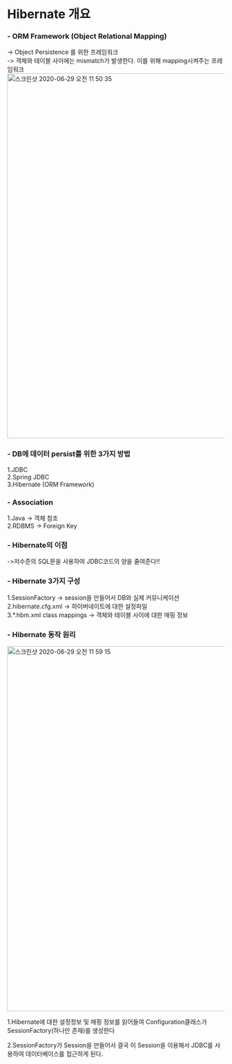 # Hibernate 개요

### - ORM Framework (Object Relational Mapping)   
-> Object Persistence 를 위한 프레임워크   
-> 객체와 테이블 사이에는 mismatch가 발생한다. 이를 위해 mapping시켜주는 프레임워크  
<img width="844" alt="스크린샷 2020-06-29 오전 11 50 35" src="https://user-images.githubusercontent.com/44339530/85967989-bf44a480-b9fe-11ea-981f-691e6a994120.png">  
  
### - DB에 데이터 persist를 위한 3가지 방법  
1.JDBC  
2.Spring JDBC  
3.Hibernate (ORM Framework)  
  
### - Association  
1.Java -> 객체 참조  
2.RDBMS -> Foreign Key  
  
### - Hibernate의 이점  
->저수준의 SQL문을 사용하여 JDBC코드의 양을 줄여준다!!  
  
### - Hibernate 3가지 구성  
1.SessionFactory -> session을 만들어서 DB와 실제 커뮤니케이션  
2.hibernate.cfg.xml -> 하이버네이트에 대한 설정파일  
3.*.hbm.xml class mappings -> 객체와 테이블 사이에 대한 매핑 정보  
  
### - Hibernate 동작 원리  
  
<img width="844" alt="스크린샷 2020-06-29 오전 11 59 15" src="https://user-images.githubusercontent.com/44339530/85968385-f5365880-b9ff-11ea-95c7-8a98aeea4ddc.png">  
  
1.Hibernate에 대한 설정정보 및 매핑 정보를 읽어들여 Configuration클래스가 SessionFactory(하나만 존재)를 생성한다  
  
2.SessionFactory가 Session을 만들어서 결국 이 Session을 이용해서 JDBC를 사용하여 데이터베이스를 접근하게 된다.   

  





